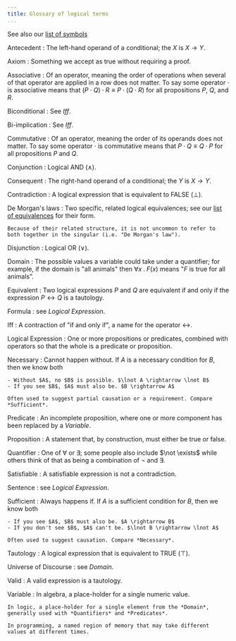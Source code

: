 ```yaml
---
title: Glossary of logical terms
...
```


See also our [list of symbols](symbols.html)

Antecedent
:   The left-hand operand of a conditional; the $X$ is $X \rightarrow Y$.

Axiom
:   Something we accept as true without requiring a proof.

Associative
:   Of an operator, meaning the order of operations when several of that operator are applied in a row does not matter.
    To say some operator $\cdot$ is associative means that $(P \cdot Q) \cdot R \equiv P \cdot (Q \cdot R)$ for all propositions $P$, $Q$, and $R$.

Biconditional
:   See *Iff*.

Bi-implication
:   See *Iff*.

Commutative
:   Of an operator, meaning the order of its operands does not matter.
    To say some operator $\cdot$ is commutative means that $P \cdot Q \equiv Q \cdot P$ for all propositions $P$ and $Q$.

Conjunction
:   Logical AND ($\land$).

Consequent
:   The right-hand operand of a conditional; the $Y$ is $X \rightarrow Y$.

Contradiction
:   A logical expression that is equivalent to FALSE ($\bot$).

De Morgan's laws
:   Two specific, related logical equivalences; see our [list of equivalences](axioms.html#equivalences) for their form.
    
    Because of their related structure, it is not uncommon to refer to both together in the singular (i.e. "De Morgan's law").

Disjunction
:   Logical OR ($\lor$).

Domain
:   The possible values a variable could take under a quantifier; for example, if the domain is "all animals" then $\forall x \;.\; F(x)$ means "$F$ is true for all animals".

Equivalent
:   Two logical expressions $P$ and $Q$ are equivalent if and only if the expression $P \leftrightarrow Q$ is a tautology.

Formula
:   see *Logical Expression*.

Iff
:   A contraction of "if and only if", a name for the operator $\leftrightarrow$.

Logical Expression
:   One or more propositions or predicates, combined with operators so that the whole is a predicate or proposition.

Necessary
:   Cannot happen without. If $A$ is a necessary condition for $B$, then we know both

    - Without $A$, no $B$ is possible. $\lnot A \rightarrow \lnot B$
    - If you see $B$, $A$ must also be. $B \rightarrow A$
    
    Often used to suggest partial causation or a requirement. Compare *Sufficient*.

Predicate
:   An incomplete proposition, where one or more component has been replaced by a *Variable*.

Proposition
:   A statement that, by construction, must either be true or false.

Quantifier
:   One of $\forall$ or $\exists$; some people also include $\not \exists$ while others think of that as being a combination of $\lnot$ and $\exists$.

Satisfiable
:   A satisfiable expression is not a contradiction.

Sentence
:   see *Logical Expression*.

Sufficient
:   Always happens if. If $A$ is a sufficient condition for $B$, then we know both

    - If you see $A$, $B$ must also be. $A \rightarrow B$
    - If you don't see $B$, $A$ can't be. $\lnot B \rightarrow \lnot A$

    Often used to suggest causation. Compare *Necessary*.

Tautology
:   A logical expression that is equivalent to TRUE ($\top$).

Universe of Discourse
:   see *Domain*.

Valid
:   A valid expression is a tautology.

Variable
:   In algebra, a place-holder for a single numeric value.
    
    In logic, a place-holder for a single element from the *Domain*, generally used with *Quantifiers* and *Predicates*.
    
    In programming, a named region of memory that may take different values at different times.
    
